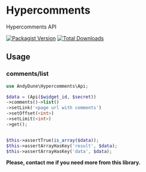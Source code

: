 # Hypercomments
Hypercomments API 

[![Packagist Version](https://img.shields.io/packagist/v/andydune/hypercomments.svg?style=flat-square)](https://packagist.org/packages/andydune/hypercomments)
[![Total Downloads](https://img.shields.io/packagist/dt/andydune/hypercomments.svg?style=flat-square)](https://packagist.org/packages/andydune/hypercomments)


## Usage

### comments/list

```php
use AndyDune\Hypercomments\Api;

$data = (Api($widget_id, $secret))
->comments()->list()
->setLink('<page url with comments')
->setOffset(<int>)
->setLimit(<int>)
->get();


$this->assertTrue(is_array($data));
$this->assertArrayHasKey('result', $data);
$this->assertArrayHasKey('data', $data);

```


__Please, contact me if you need more from this library.__
